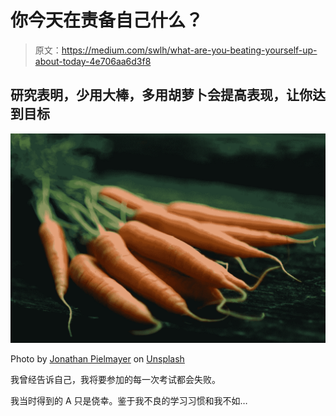 # 你今天在责备自己什么？

> 原文：<https://medium.com/swlh/what-are-you-beating-yourself-up-about-today-4e706aa6d3f8>

## 研究表明，少用大棒，多用胡萝卜会提高表现，让你达到目标

![](img/9824d9b1c76f6f44c96d8633b1f7d083.png)

Photo by [Jonathan Pielmayer](https://unsplash.com/photos/eFFnKMiDMGc?utm_source=unsplash&utm_medium=referral&utm_content=creditCopyText) on [Unsplash](https://unsplash.com/search/photos/carrot-stick?utm_source=unsplash&utm_medium=referral&utm_content=creditCopyText)

我曾经告诉自己，我将要参加的每一次考试都会失败。

我当时得到的 A 只是侥幸。鉴于我不良的学习习惯和我不如…